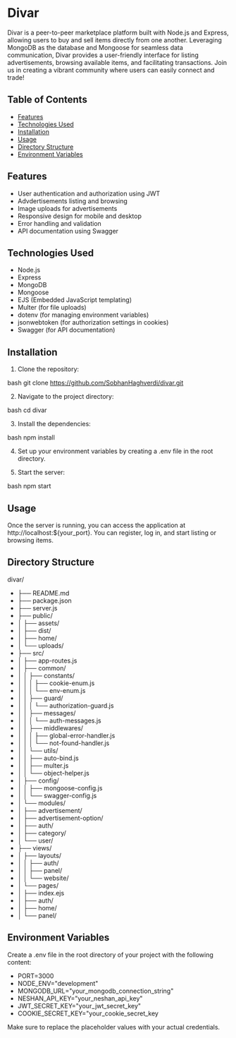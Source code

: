 # Divar

Divar is a peer-to-peer marketplace platform built with Node.js and Express, allowing users to buy and sell items directly from one another. Leveraging MongoDB as the database and Mongoose for seamless data communication, Divar provides a user-friendly interface for listing advertisements, browsing available items, and facilitating transactions. Join us in creating a vibrant community where users can easily connect and trade!

## Table of Contents
- [Features](#features)
- [Technologies Used](#technologies-used)
- [Installation](#installation)
- [Usage](#usage)
- [Directory Structure](#directory-structure)
- [Environment Variables](#environment-variables)

## Features
- User authentication and authorization using JWT
- Advdertisements listing and browsing
- Image uploads for advertisements
- Responsive design for mobile and desktop
- Error handling and validation
- API documentation using Swagger

## Technologies Used
- Node.js
- Express
- MongoDB
- Mongoose
- EJS (Embedded JavaScript templating)
- Multer (for file uploads)
- dotenv (for managing environment variables)
- jsonwebtoken (for authorization settings in cookies)
- Swagger (for API documentation)

## Installation

1. Clone the repository:
   
bash
 git clone https://github.com/SobhanHaghverdi/divar.git

2. Navigate to the project directory:
   
bash
 cd divar
 
3. Install the dependencies:
   
bash
 npm install
 
4. Set up your environment variables by creating a .env file in the root directory.

5. Start the server:

bash
 npm start

## Usage
Once the server is running, you can access the application at http://localhost:${your_port}. You can register, log in, and start listing or browsing items.

## Directory Structure
divar/
-    ├── README.md
-    ├── package.json
-    ├── server.js
-    ├── public/
-    │   ├── assets/
-    │   ├── dist/
-    │   ├── home/
-    │   └── uploads/
-    ├── src/
-    │   ├── app-routes.js
-    │   ├── common/
-    │   │   ├── constants/
-    │   │   │   ├── cookie-enum.js
-    │   │   │   └── env-enum.js
-    │   │   ├── guard/
-    │   │   │   └── authorization-guard.js
-    │   │   ├── messages/
-    │   │   │   └── auth-messages.js
-    │   │   ├── middlewares/
-    │   │   │   ├── global-error-handler.js
-    │   │   │   └── not-found-handler.js
-    │   │   └── utils/
-    │   │       ├── auto-bind.js
-    │   │       ├── multer.js
-    │   │       └── object-helper.js
-    │   ├── config/
-    │   │   ├── mongoose-config.js
-    │   │   └── swagger-config.js
-    │   └── modules/
-    │       ├── advertisement/
-    │       ├── advertisement-option/
-    │       ├── auth/
-    │       ├── category/
-    │       └── user/
-    ├── views/
-    │   ├── layouts/
-    │   │   ├── auth/
-    │   │   ├── panel/
-    │   │   └── website/
-    │   └── pages/
-    │       ├── index.ejs
-    │       ├── auth/
-    │       ├── home/
-    │       └── panel/    

## Environment Variables

Create a .env file in the root directory of your project with the following content:

- PORT=3000
- NODE_ENV="development"
- MONGODB_URL="your_mongodb_connection_string"
- NESHAN_API_KEY="your_neshan_api_key"
- JWT_SECRET_KEY="your_jwt_secret_key"
- COOKIE_SECRET_KEY="your_cookie_secret_key


Make sure to replace the placeholder values with your actual credentials.
